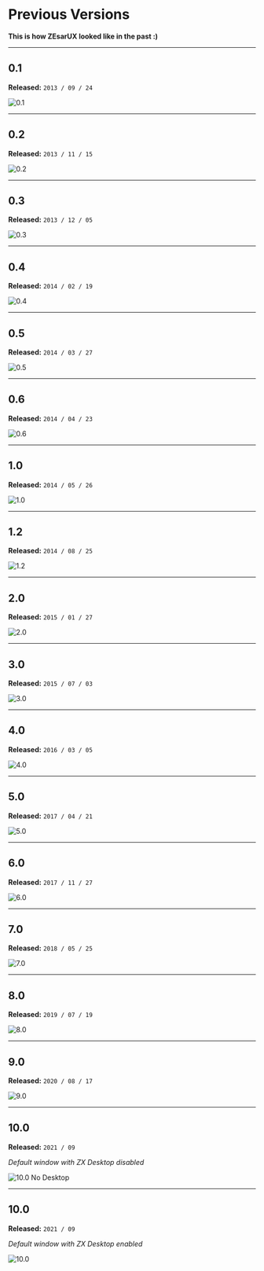 
[0.1]: ../Screenshots/Versions/0.1.png
[0.2]: ../Screenshots/Versions/0.2.png
[0.3]: ../Screenshots/Versions/0.3.png
[0.4]: ../Screenshots/Versions/0.4.png
[0.5]: ../Screenshots/Versions/0.5.png
[0.6]: ../Screenshots/Versions/0.6.png
[1.0]: ../Screenshots/Versions/1.0.png
[1.2]: ../Screenshots/Versions/1.2.png
[2.0]: ../Screenshots/Versions/2.0.png
[3.0]: ../Screenshots/Versions/3.0.png
[4.0]: ../Screenshots/Versions/4.0.png
[5.0]: ../Screenshots/Versions/5.0.png
[6.0]: ../Screenshots/Versions/6.0.png
[7.0]: ../Screenshots/Versions/7.0.png
[8.0]: ../Screenshots/Versions/8.0.png
[9.0]: ../Screenshots/Versions/9.0.png
[10.0]: ../Screenshots/Versions/10.0.png
[10.0 No Desktop]: ../Screenshots/Versions/10.0%20No%20ZXDesktop.png

<!---------------------------------------------------------------------------->

# Previous Versions

**This is how ZEsarUX looked like in the past :)**

---

## 0.1
**Released:** `2013 / 09 / 24`

![0.1]

---

## 0.2
**Released:** `2013 / 11 / 15`

![0.2]

---

## 0.3
**Released:** `2013 / 12 / 05`

![0.3]

---

## 0.4
**Released:** `2014 / 02 / 19`

![0.4]

---

## 0.5
**Released:** `2014 / 03 / 27`

![0.5]

---

## 0.6
**Released:** `2014 / 04 / 23`

![0.6]

---

## 1.0
**Released:** `2014 / 05 / 26`

![1.0]

---

## 1.2
**Released:** `2014 / 08 / 25`

![1.2]

---

## 2.0
**Released:** `2015 / 01 / 27`

![2.0]

---

## 3.0
**Released:** `2015 / 07 / 03`

![3.0]

---

## 4.0
**Released:** `2016 / 03 / 05`

![4.0]

---

## 5.0
**Released:** `2017 / 04 / 21`

![5.0]

---

## 6.0
**Released:** `2017 / 11 / 27`

![6.0]

---

## 7.0
**Released:** `2018 / 05 / 25`

![7.0]

---

## 8.0
**Released:** `2019 / 07 / 19`

![8.0]

---

## 9.0
**Released:** `2020 / 08 / 17`

![9.0]

---

## 10.0
**Released:** `2021 / 09`

*Default window with ZX Desktop disabled*

![10.0 No Desktop]

---

## 10.0
**Released:** `2021 / 09`

*Default window with ZX Desktop enabled*

![10.0]
